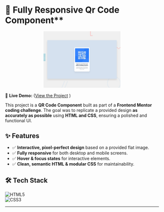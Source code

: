 # 🌟 Fully Responsive Qr Code Component\*\*

<p align="center">
  <img src="design/preview.jpg" alt="Stats Preview Card Component" width="50%">
</p>

🔗 **Live Demo:** ([View the Project](https://chrisbk9674.github.io/qr-code-component/) )

This project is a **QR Code Component** built as part of a **Frontend Mentor coding challenge**. The goal was to replicate a provided design **as accurately as possible** using **HTML and CSS**, ensuring a polished and functional UI.

## ✨ Features

- ✅ **Interactive, pixel-perfect design** based on a provided flat image.
- ✅ **Fully responsive** for both desktop and mobile screens.
- ✅ **Hover & focus states** for interactive elements.
- ✅ **Clean, semantic HTML & modular CSS** for maintainability.

## 🛠 Tech Stack

![HTML5](https://img.shields.io/badge/HTML5-E34F26?style=flat-square&logo=html5&logoColor=white)  
![CSS3](https://img.shields.io/badge/CSS3-1572B6?style=flat-square&logo=css3&logoColor=white)

---
